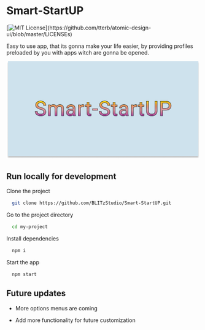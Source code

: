 # Smart-StartUP

[![MIT License](https://img.shields.io/apm/l/atomic-design-ui.svg?)](https://github.com/tterb/atomic-design-ui/blob/master/LICENSEs)

Easy to use app, that its gonna make your life easier, by providing profiles preloaded by you with apps witch are gonna be opened.

![Logo](https://github.com/BLITzStudio/Smart-StartUP/blob/master/webSite/src/fotos/baner.jpg?raw=true)

## Run locally for development

Clone the project

```bash
  git clone https://github.com/BLITzStudio/Smart-StartUP.git
```

Go to the project directory

```bash
  cd my-project
```

Install dependencies

```bash
  npm i
```

Start the app

```bash
  npm start
```

## Future updates

- More options menus are coming

- Add more functionality for future customization
